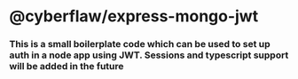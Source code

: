 <h1/>@cyberflaw/express-mongo-jwt

<br/>

<h3>This is a small boilerplate code which can be used to set up auth in a node app using JWT. Sessions and typescript support will be added in the future
